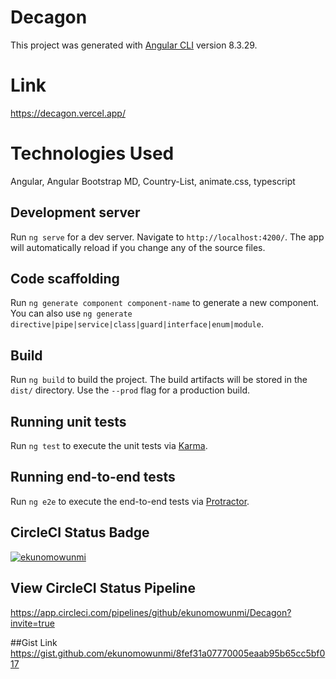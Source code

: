 # Decagon

This project was generated with [Angular CLI](https://github.com/angular/angular-cli) version 8.3.29.

# Link
https://decagon.vercel.app/

# Technologies Used
Angular, Angular Bootstrap MD, Country-List, animate.css, typescript

## Development server

Run `ng serve` for a dev server. Navigate to `http://localhost:4200/`. The app will automatically reload if you change any of the source files.

## Code scaffolding

Run `ng generate component component-name` to generate a new component. You can also use `ng generate directive|pipe|service|class|guard|interface|enum|module`.

## Build

Run `ng build` to build the project. The build artifacts will be stored in the `dist/` directory. Use the `--prod` flag for a production build.

## Running unit tests

Run `ng test` to execute the unit tests via [Karma](https://karma-runner.github.io).

## Running end-to-end tests

Run `ng e2e` to execute the end-to-end tests via [Protractor](http://www.protractortest.org/).

## CircleCI Status Badge
[![ekunomowunmi](https://circleci.com/gh/ekunomowunmi/Decagon.svg?style.svg&circle-token=0dfea163a0635a6e691c0c028c34e59153e1f04d)](https://circleci.com/gh/ekunomowunmi/circleci-docs)


## View CircleCI Status Pipeline
https://app.circleci.com/pipelines/github/ekunomowunmi/Decagon?invite=true

##Gist Link
https://gist.github.com/ekunomowunmi/8fef31a07770005eaab95b65cc5bf017
